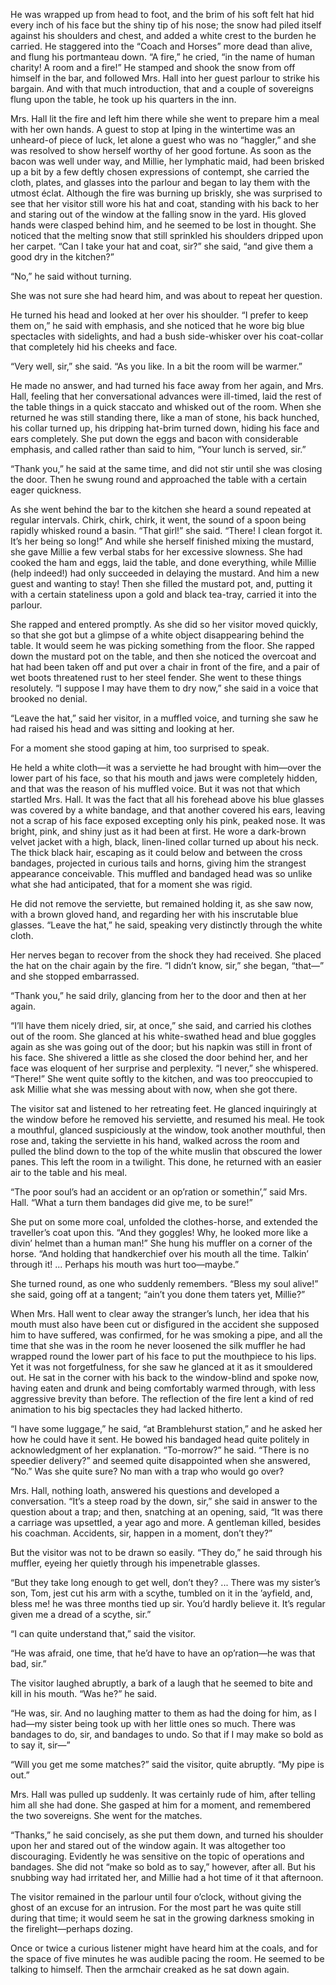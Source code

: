 He was wrapped up from head to foot, and the brim of his soft felt hat hid every inch of his face but the shiny tip of his nose; the snow had piled itself against his shoulders and chest, and added a white crest to the burden he carried. He staggered into the “Coach and Horses” more dead than alive, and flung his portmanteau down. “A fire,” he cried, “in the name of human charity! A room and a fire!” He stamped and shook the snow from off himself in the bar, and followed Mrs. Hall into her guest parlour to strike his bargain. And with that much introduction, that and a couple of sovereigns flung upon the table, he took up his quarters in the inn.

Mrs. Hall lit the fire and left him there while she went to prepare him a meal with her own hands. A guest to stop at Iping in the wintertime was an unheard-of piece of luck, let alone a guest who was no “haggler,” and she was resolved to show herself worthy of her good fortune. As soon as the bacon was well under way, and Millie, her lymphatic maid, had been brisked up a bit by a few deftly chosen expressions of contempt, she carried the cloth, plates, and glasses into the parlour and began to lay them with the utmost éclat. Although the fire was burning up briskly, she was surprised to see that her visitor still wore his hat and coat, standing with his back to her and staring out of the window at the falling snow in the yard. His gloved hands were clasped behind him, and he seemed to be lost in thought. She noticed that the melting snow that still sprinkled his shoulders dripped upon her carpet. “Can I take your hat and coat, sir?” she said, “and give them a good dry in the kitchen?”

“No,” he said without turning.

She was not sure she had heard him, and was about to repeat her question.

He turned his head and looked at her over his shoulder. “I prefer to keep them on,” he said with emphasis, and she noticed that he wore big blue spectacles with sidelights, and had a bush side-whisker over his coat-collar that completely hid his cheeks and face.

“Very well, sir,” she said. “As you like. In a bit the room will be warmer.”

He made no answer, and had turned his face away from her again, and Mrs. Hall, feeling that her conversational advances were ill-timed, laid the rest of the table things in a quick staccato and whisked out of the room. When she returned he was still standing there, like a man of stone, his back hunched, his collar turned up, his dripping hat-brim turned down, hiding his face and ears completely. She put down the eggs and bacon with considerable emphasis, and called rather than said to him, “Your lunch is served, sir.”

“Thank you,” he said at the same time, and did not stir until she was closing the door. Then he swung round and approached the table with a certain eager quickness.

As she went behind the bar to the kitchen she heard a sound repeated at regular intervals. Chirk, chirk, chirk, it went, the sound of a spoon being rapidly whisked round a basin. “That girl!” she said. “There! I clean forgot it. It’s her being so long!” And while she herself finished mixing the mustard, she gave Millie a few verbal stabs for her excessive slowness. She had cooked the ham and eggs, laid the table, and done everything, while Millie (help indeed!) had only succeeded in delaying the mustard. And him a new guest and wanting to stay! Then she filled the mustard pot, and, putting it with a certain stateliness upon a gold and black tea-tray, carried it into the parlour.

She rapped and entered promptly. As she did so her visitor moved quickly, so that she got but a glimpse of a white object disappearing behind the table. It would seem he was picking something from the floor. She rapped down the mustard pot on the table, and then she noticed the overcoat and hat had been taken off and put over a chair in front of the fire, and a pair of wet boots threatened rust to her steel fender. She went to these things resolutely. “I suppose I may have them to dry now,” she said in a voice that brooked no denial.

“Leave the hat,” said her visitor, in a muffled voice, and turning she saw he had raised his head and was sitting and looking at her.

For a moment she stood gaping at him, too surprised to speak.

He held a white cloth—it was a serviette he had brought with him—over the lower part of his face, so that his mouth and jaws were completely hidden, and that was the reason of his muffled voice. But it was not that which startled Mrs. Hall. It was the fact that all his forehead above his blue glasses was covered by a white bandage, and that another covered his ears, leaving not a scrap of his face exposed excepting only his pink, peaked nose. It was bright, pink, and shiny just as it had been at first. He wore a dark-brown velvet jacket with a high, black, linen-lined collar turned up about his neck. The thick black hair, escaping as it could below and between the cross bandages, projected in curious tails and horns, giving him the strangest appearance conceivable. This muffled and bandaged head was so unlike what she had anticipated, that for a moment she was rigid.

He did not remove the serviette, but remained holding it, as she saw now, with a brown gloved hand, and regarding her with his inscrutable blue glasses. “Leave the hat,” he said, speaking very distinctly through the white cloth.

Her nerves began to recover from the shock they had received. She placed the hat on the chair again by the fire. “I didn’t know, sir,” she began, “that—” and she stopped embarrassed.

“Thank you,” he said drily, glancing from her to the door and then at her again.

“I’ll have them nicely dried, sir, at once,” she said, and carried his clothes out of the room. She glanced at his white-swathed head and blue goggles again as she was going out of the door; but his napkin was still in front of his face. She shivered a little as she closed the door behind her, and her face was eloquent of her surprise and perplexity. “I never,” she whispered. “There!” She went quite softly to the kitchen, and was too preoccupied to ask Millie what she was messing about with now, when she got there.

The visitor sat and listened to her retreating feet. He glanced inquiringly at the window before he removed his serviette, and resumed his meal. He took a mouthful, glanced suspiciously at the window, took another mouthful, then rose and, taking the serviette in his hand, walked across the room and pulled the blind down to the top of the white muslin that obscured the lower panes. This left the room in a twilight. This done, he returned with an easier air to the table and his meal.

“The poor soul’s had an accident or an op’ration or somethin’,” said Mrs. Hall. “What a turn them bandages did give me, to be sure!”

She put on some more coal, unfolded the clothes-horse, and extended the traveller’s coat upon this. “And they goggles! Why, he looked more like a divin’ helmet than a human man!” She hung his muffler on a corner of the horse. “And holding that handkerchief over his mouth all the time. Talkin’ through it! ... Perhaps his mouth was hurt too—maybe.”

She turned round, as one who suddenly remembers. “Bless my soul alive!” she said, going off at a tangent; “ain’t you done them taters yet, Millie?”

When Mrs. Hall went to clear away the stranger’s lunch, her idea that his mouth must also have been cut or disfigured in the accident she supposed him to have suffered, was confirmed, for he was smoking a pipe, and all the time that she was in the room he never loosened the silk muffler he had wrapped round the lower part of his face to put the mouthpiece to his lips. Yet it was not forgetfulness, for she saw he glanced at it as it smouldered out. He sat in the corner with his back to the window-blind and spoke now, having eaten and drunk and being comfortably warmed through, with less aggressive brevity than before. The reflection of the fire lent a kind of red animation to his big spectacles they had lacked hitherto.

“I have some luggage,” he said, “at Bramblehurst station,” and he asked her how he could have it sent. He bowed his bandaged head quite politely in acknowledgment of her explanation. “To-morrow?” he said. “There is no speedier delivery?” and seemed quite disappointed when she answered, “No.” Was she quite sure? No man with a trap who would go over?

Mrs. Hall, nothing loath, answered his questions and developed a conversation. “It’s a steep road by the down, sir,” she said in answer to the question about a trap; and then, snatching at an opening, said, “It was there a carriage was upsettled, a year ago and more. A gentleman killed, besides his coachman. Accidents, sir, happen in a moment, don’t they?”

But the visitor was not to be drawn so easily. “They do,” he said through his muffler, eyeing her quietly through his impenetrable glasses.

“But they take long enough to get well, don’t they? ... There was my sister’s son, Tom, jest cut his arm with a scythe, tumbled on it in the ’ayfield, and, bless me! he was three months tied up sir. You’d hardly believe it. It’s regular given me a dread of a scythe, sir.”

“I can quite understand that,” said the visitor.

“He was afraid, one time, that he’d have to have an op’ration—he was that bad, sir.”

The visitor laughed abruptly, a bark of a laugh that he seemed to bite and kill in his mouth. “Was he?” he said.

“He was, sir. And no laughing matter to them as had the doing for him, as I had—my sister being took up with her little ones so much. There was bandages to do, sir, and bandages to undo. So that if I may make so bold as to say it, sir—”

“Will you get me some matches?” said the visitor, quite abruptly. “My pipe is out.”

Mrs. Hall was pulled up suddenly. It was certainly rude of him, after telling him all she had done. She gasped at him for a moment, and remembered the two sovereigns. She went for the matches.

“Thanks,” he said concisely, as she put them down, and turned his shoulder upon her and stared out of the window again. It was altogether too discouraging. Evidently he was sensitive on the topic of operations and bandages. She did not “make so bold as to say,” however, after all. But his snubbing way had irritated her, and Millie had a hot time of it that afternoon.

The visitor remained in the parlour until four o’clock, without giving the ghost of an excuse for an intrusion. For the most part he was quite still during that time; it would seem he sat in the growing darkness smoking in the firelight—perhaps dozing.

Once or twice a curious listener might have heard him at the coals, and for the space of five minutes he was audible pacing the room. He seemed to be talking to himself. Then the armchair creaked as he sat down again. 